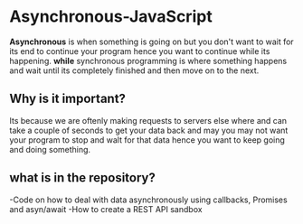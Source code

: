 # Asynchronous-JavaScript
**Asynchronous** is when something is going on but you don't want to wait for its end  to continue your program hence you want 
to continue while its happening.
**while** synchronous programming is where something happens and wait until its completely finished and then move on to the next.

**Why is it important?**
---
Its because we are oftenly making requests to servers else where and can take a couple of seconds to get your data back and may
you may not want your program to stop and walt for that data hence you want to keep going and doing something.

**what is in the repository?**
---
-Code on how to deal with data asynchronously using callbacks, Promises and asyn/await
-How to create a REST API sandbox
